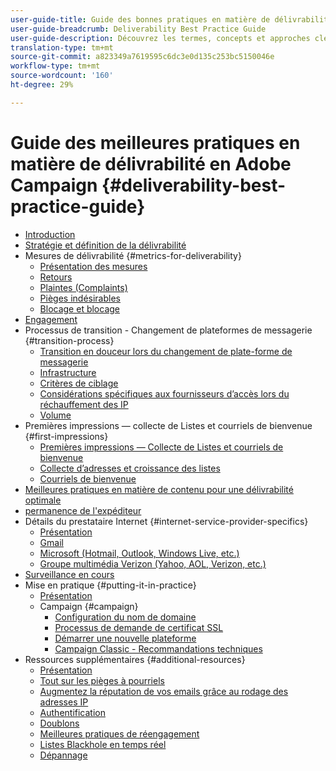 ```yaml
---
user-guide-title: Guide des bonnes pratiques en matière de délivrabilité
user-guide-breadcrumb: Deliverability Best Practice Guide
user-guide-description: Découvrez les termes, concepts et approches clés de la délivrabilité qui vous permettront d’assurer la réussite de votre programme marketing.
translation-type: tm+mt
source-git-commit: a823349a7619595c6dc3e0d135c253bc5150046e
workflow-type: tm+mt
source-wordcount: '160'
ht-degree: 29%

---
```



# Guide des meilleures pratiques en matière de délivrabilité en Adobe Campaign {#deliverability-best-practice-guide}

+ [Introduction](/help/introduction.md)
+ [Stratégie et définition de la délivrabilité](/help/deliverability-strategy-and-definition.md)
+ Mesures de délivrabilité {#metrics-for-deliverability}
   + [Présentation des mesures](/help/metrics/metrics-overview.md)
   + [Retours](/help/metrics/bounces.md)
   + [Plaintes (Complaints)](/help/metrics/complaints.md)
   + [Pièges indésirables](/help/metrics/spam-traps.md)
   + [Blocage et blocage](/help/metrics/bulking-and-blocking.md)
+ [Engagement](/help/engagement.md)
+ Processus de transition - Changement de plateformes de messagerie {#transition-process}
   + [Transition en douceur lors du changement de plate-forme de messagerie](/help/transition-process/switching-email-platforms.md)
   + [Infrastructure](/help/transition-process/infrastructure.md)
   + [Critères de ciblage](/help/transition-process/targeting-criteria.md)
   + [Considérations spécifiques aux fournisseurs d’accès lors du réchauffement des IP](/help/transition-process/isp-specific-considerations-during-ip-warming.md)
   + [Volume](/help/transition-process/volume.md)
+ Premières impressions — collecte de Listes et courriels de bienvenue {#first-impressions}
   + [Premières impressions — Collecte de Listes et courriels de bienvenue](/help/first-impressions/introduction.md)
   + [Collecte d’adresses et croissance des listes](/help/first-impressions/address-collection-and-list-growth.md)
   + [Courriels de bienvenue](/help/first-impressions/welcome-emails.md)
+ [Meilleures pratiques en matière de contenu pour une délivrabilité optimale](/help/content-best-practices-for-optimal-delivery.md)
+ [permanence de l&#39;expéditeur](/help/sender-permanence.md)
+ Détails du prestataire Internet {#internet-service-provider-specifics}
   + [Présentation](/help/internet-service-provider-specifics/overview.md)
   + [Gmail](/help/internet-service-provider-specifics/gmail.md)
   + [Microsoft (Hotmail, Outlook, Windows Live, etc.)](/help/internet-service-provider-specifics/microsoft.md)
   + [Groupe multimédia Verizon (Yahoo, AOL, Verizon, etc.)](/help/internet-service-provider-specifics/verizon-media-group.md)
+ [Surveillance en cours](/help/ongoing-monitoring.md)
+ Mise en pratique {#putting-it-in-practice}
   + [Présentation](/help/putting-it-in-practice/putting-it-in-practice.md)
   + Campaign {#campaign}
      + [Configuration du nom de domaine](/help/putting-it-in-practice/ac-domain-name-setup.md)
      + [Processus de demande de certificat SSL](/help/putting-it-in-practice/ac-ssl-certificate-request.md)
      + [Démarrer une nouvelle plateforme](/help/putting-it-in-practice/ac-starting-new-platform.md)
      + [Campaign Classic - Recommandations techniques](/help/putting-it-in-practice/acc-technical-recommendations.md)
+ Ressources supplémentaires {#additional-resources}
   + [Présentation](/help/additional-resources/general-resources.md)
   + [Tout sur les pièges à pourriels](/help/additional-resources/all-about-spam-traps.md)
   + [Augmentez la réputation de vos emails grâce au rodage des adresses IP](/help/additional-resources/increase-reputation-with-ip-warming.md)
   + [Authentification](/help/additional-resources/authentication.md)
   + [Doublons](/help/additional-resources/duplicates.md)
   + [Meilleures pratiques de réengagement](/help/additional-resources/re-engagement.md)
   + [Listes Blackhole en temps réel](/help/additional-resources/blocklist-databases.md)
   + [Dépannage](/help/additional-resources/troubleshooting.md)
